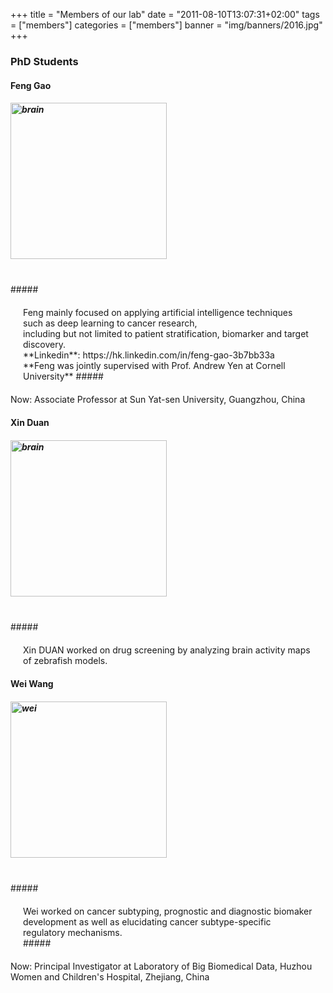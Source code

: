 +++
title = "Members of our lab"
date = "2011-08-10T13:07:31+02:00"
tags = ["members"]
categories = ["members"]
banner = "img/banners/2016.jpg"
+++

### PhD Students
#### Feng Gao
##### <p align="left"><img src="/img/testimonials/gf.jpg" width=250 height=250 alt="brain" />
<br>
##### <p align="left" p style = "margin:20px" p style="line-height:200%">Feng mainly focused on applying artificial intelligence techniques such as deep learning to cancer research,<br>including but not limited to patient stratification, biomarker and target discovery.<br>**Linkedin**: https://hk.linkedin.com/in/feng-gao-3b7bb33a <br>**Feng was jointly supervised with Prof. Andrew Yen at Cornell University**
##### <p align="left">Now: Associate Professor at Sun Yat-sen University, Guangzhou, China
<br>

#### Xin Duan
##### <p align="left"><img src="/img/testimonials/dx.jpg" width=250  alt="brain" />
<br>
##### <p align="left" p style = "margin:20px" p style="line-height:200%">Xin DUAN worked on drug screening by analyzing brain activity maps of zebrafish models.
<br>

#### Wei Wang
##### <p align="left"><img src="/img/testimonials/wei_new.png" width=250 alt="wei" />
<br>
##### <p align="left" p style = "margin:20px" p style="line-height:200%">Wei worked on cancer subtyping, prognostic and diagnostic biomaker development as well as elucidating cancer subtype-specific regulatory mechanisms.<br>
##### <p align="left">Now: Principal Investigator at Laboratory of Big Biomedical Data, Huzhou Women and Children's Hospital, Zhejiang, China 
<br>
<br><br><br>

